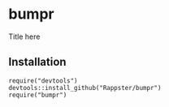 bumpr
======

Title here

## Installation

```
require("devtools")
devtools::install_github("Rappster/bumpr")
require("bumpr")
```

